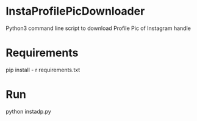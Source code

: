 # InstaProfilePicDownloader
Python3 command line script to download Profile Pic of Instagram handle

# Requirements
pip install - r requirements.txt

# Run 
python instadp.py
